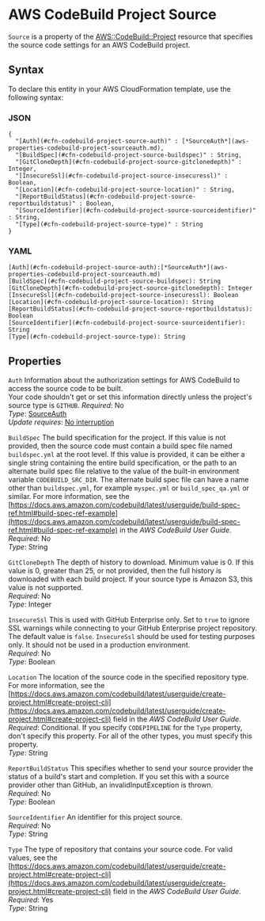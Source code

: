 # AWS CodeBuild Project Source<a name="aws-properties-codebuild-project-source"></a>

`Source` is a property of the [AWS::CodeBuild::Project](aws-resource-codebuild-project.md) resource that specifies the source code settings for an AWS CodeBuild project\.

## Syntax<a name="aws-properties-codebuild-project-source-syntax"></a>

To declare this entity in your AWS CloudFormation template, use the following syntax:

### JSON<a name="aws-properties-codebuild-project-source-syntax.json"></a>

```
{
  "[Auth](#cfn-codebuild-project-source-auth)" : [*SourceAuth*](aws-properties-codebuild-project-sourceauth.md),
  "[BuildSpec](#cfn-codebuild-project-source-buildspec)" : String,
  "[GitCloneDepth](#cfn-codebuild-project-source-gitclonedepth)" : Integer,
  "[InsecureSsl](#cfn-codebuild-project-source-insecuressl)" : Boolean,
  "[Location](#cfn-codebuild-project-source-location)" : String,
  "[ReportBuildStatus](#cfn-codebuild-project-source-reportbuildstatus)" : Boolean,
  "[SourceIdentifier](#cfn-codebuild-project-source-sourceidentifier)" : String,
  "[Type](#cfn-codebuild-project-source-type)" : String
}
```

### YAML<a name="aws-properties-codebuild-project-source-syntax.yaml"></a>

```
[Auth](#cfn-codebuild-project-source-auth):[*SourceAuth*](aws-properties-codebuild-project-sourceauth.md)
[BuildSpec](#cfn-codebuild-project-source-buildspec): String
[GitCloneDepth](#cfn-codebuild-project-source-gitclonedepth): Integer
[InsecureSsl](#cfn-codebuild-project-source-insecuressl): Boolean
[Location](#cfn-codebuild-project-source-location): String
[ReportBuildStatus](#cfn-codebuild-project-source-reportbuildstatus): Boolean
[SourceIdentifier](#cfn-codebuild-project-source-sourceidentifier): String
[Type](#cfn-codebuild-project-source-type): String
```

## Properties<a name="w4ab1c21c10c66c13c33b7"></a>

`Auth`  <a name="cfn-codebuild-project-source-auth"></a>
Information about the authorization settings for AWS CodeBuild to access the source code to be built\.  
Your code shouldn't get or set this information directly unless the project's source type is `GITHUB`\.
 *Required*: No  
 *Type*: [SourceAuth](aws-properties-codebuild-project-sourceauth.md)  
 *Update requires*: [No interruption](using-cfn-updating-stacks-update-behaviors.md#update-no-interrupt) 

`BuildSpec`  <a name="cfn-codebuild-project-source-buildspec"></a>
The build specification for the project\. If this value is not provided, then the source code must contain a build spec file named `buildspec.yml` at the root level\. If this value is provided, it can be either a single string containing the entire build specification, or the path to an alternate build spec file relative to the value of the built\-in environment variable `CODEBUILD_SRC_DIR`\. The alternate build spec file can have a name other than `buildspec.yml`, for example `myspec.yml` or `build_spec_qa.yml` or similar\. For more information, see the [https://docs.aws.amazon.com/codebuild/latest/userguide/build-spec-ref.html#build-spec-ref-example](https://docs.aws.amazon.com/codebuild/latest/userguide/build-spec-ref.html#build-spec-ref-example) in the *AWS CodeBuild User Guide*\.  
*Required*: No  
*Type*: String

`GitCloneDepth`  <a name="cfn-codebuild-project-source-gitclonedepth"></a>
The depth of history to download\. Minimum value is 0\. If this value is 0, greater than 25, or not provided, then the full history is downloaded with each build project\. If your source type is Amazon S3, this value is not supported\.  
*Required*: No  
*Type*: Integer

`InsecureSsl`  <a name="cfn-codebuild-project-source-insecuressl"></a>
This is used with GitHub Enterprise only\. Set to `true` to ignore SSL warnings while connecting to your GitHub Enterprise project repository\. The default value is `false`\. `InsecureSsl` should be used for testing purposes only\. It should not be used in a production environment\.  
*Required*: No  
*Type*: Boolean

`Location`  <a name="cfn-codebuild-project-source-location"></a>
The location of the source code in the specified repository type\. For more information, see the [https://docs.aws.amazon.com/codebuild/latest/userguide/create-project.html#create-project-cli](https://docs.aws.amazon.com/codebuild/latest/userguide/create-project.html#create-project-cli) field in the *AWS CodeBuild User Guide*\.  
*Required*: Conditional\. If you specify `CODEPIPELINE` for the `Type` property, don't specify this property\. For all of the other types, you must specify this property\.  
*Type*: String

`ReportBuildStatus`  <a name="cfn-codebuild-project-source-reportbuildstatus"></a>
This specifies whether to send your source provider the status of a build's start and completion\. If you set this with a source provider other than GitHub, an invalidInputException is thrown\.  
*Required*: No  
*Type*: Boolean

`SourceIdentifier`  <a name="cfn-codebuild-project-source-sourceidentifier"></a>
An identifier for this project source\.  
*Required*: No  
*Type*: String

`Type`  <a name="cfn-codebuild-project-source-type"></a>
The type of repository that contains your source code\. For valid values, see the [https://docs.aws.amazon.com/codebuild/latest/userguide/create-project.html#create-project-cli](https://docs.aws.amazon.com/codebuild/latest/userguide/create-project.html#create-project-cli) field in the *AWS CodeBuild User Guide*\.  
*Required*: Yes  
*Type*: String